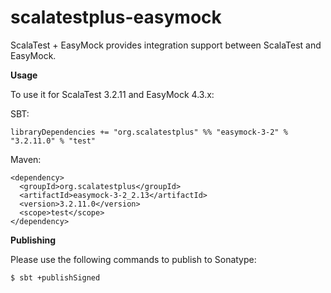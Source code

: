 # scalatestplus-easymock
 ScalaTest + EasyMock provides integration support between ScalaTest and EasyMock.

 **Usage**

To use it for ScalaTest 3.2.11 and EasyMock 4.3.x: 

SBT: 

```
libraryDependencies += "org.scalatestplus" %% "easymock-3-2" % "3.2.11.0" % "test"
```

Maven: 

```
<dependency>
  <groupId>org.scalatestplus</groupId>
  <artifactId>easymock-3-2_2.13</artifactId>
  <version>3.2.11.0</version>
  <scope>test</scope>
</dependency>
```

**Publishing**

Please use the following commands to publish to Sonatype: 

```
$ sbt +publishSigned
```
